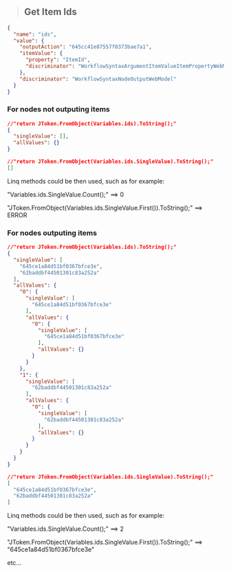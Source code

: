 >## Get Item Ids
```json
{
  "name": "ids",
  "value": {
    "outputAction": "645cc41e87557f0373bae7a1",
    "itemValue": {
      "property": "ItemId",
      "discriminator": "WorkflowSyntaxArgumentItemValueItemPropertyWebModel"
    },
    "discriminator": "WorkflowSyntaxNodeOutputWebModel"
  }
}
```

### For nodes not outputing items

```json
//"return JToken.FromObject(Variables.ids).ToString();"
{
  "singleValue": [],
  "allValues": {}
}
```

```json
//"return JToken.FromObject(Variables.ids.SingleValue).ToString();"
[]
```
Linq methods could be then used, such as for example:

"Variables.ids.SingleValue.Count();" ==> 0

"JToken.FromObject(Variables.ids.SingleValue.First()).ToString();" ==> ERROR

### For nodes outputing items

```json
//"return JToken.FromObject(Variables.ids).ToString();"
{
  "singleValue": [
    "645ce1a84d51bf0367bfce3e",
    "62baddbf44501301c83a252a"
  ],
  "allValues": {
    "0": {
      "singleValue": [
        "645ce1a84d51bf0367bfce3e"
      ],
      "allValues": {
        "0": {
          "singleValue": [
            "645ce1a84d51bf0367bfce3e"
          ],
          "allValues": {}
        }
      }
    },
    "1": {
      "singleValue": [
        "62baddbf44501301c83a252a"
      ],
      "allValues": {
        "0": {
          "singleValue": [
            "62baddbf44501301c83a252a"
          ],
          "allValues": {}
        }
      }
    }
  }
}
```

```json
//"return JToken.FromObject(Variables.ids.SingleValue).ToString();"
[
  "645ce1a84d51bf0367bfce3e",
  "62baddbf44501301c83a252a"
]
```
Linq methods could be then used, such as for example:

"Variables.ids.SingleValue.Count();" ==> 2

"JToken.FromObject(Variables.ids.SingleValue.First()).ToString();" ==> "645ce1a84d51bf0367bfce3e"

etc...
